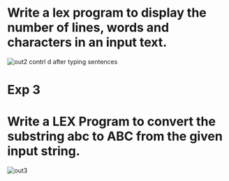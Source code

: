 

# Write a lex program to display the number of lines, words and characters in an input text.

![out2](https://github.com/BIBS23/Compiler-Design-Lab/assets/83808936/0b2c3b8f-62ee-49c7-888e-beeb4ec86061)
contrl d after typing sentences

# Exp 3
# Write a LEX Program to convert the substring abc to ABC from the given input string.

![out3](https://github.com/BIBS23/Compiler-Design-Lab/assets/83808936/c8db170d-e563-48f8-80b8-57b5a71a4fda)


